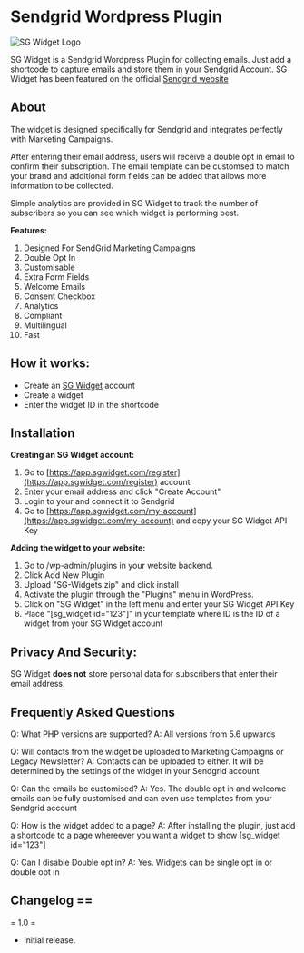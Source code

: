 # Sendgrid Wordpress Plugin
![SG Widget Logo](https://app.sgwidget.com/img/sg-widget-logo.png)

SG Widget is a Sendgrid Wordpress Plugin for collecting emails. Just add a shortcode to capture emails and store them in your Sendgrid Account. SG Widget has been featured on the official [Sendgrid website](https://sendgrid.com/en-us/blog/building-a-sendgrid-subscription-widget)

## About
The widget is designed specifically for Sendgrid and integrates perfectly with Marketing Campaigns.

After entering their email address, users will receive a double opt in email to confirm their subscription. The email template can be customsed to match your brand and additional form fields can be added that allows more information to be collected.

Simple analytics are provided in SG Widget to track the number of subscribers so you can see which widget is performing best.

**Features:**

1. Designed For SendGrid Marketing Campaigns
2. Double Opt In
3. Customisable
4. Extra Form Fields
5. Welcome Emails
6. Consent Checkbox
7. Analytics
8. Compliant
9. Multilingual
10. Fast

## How it works:

* Create an [SG Widget](https://sgwidget.com) account
* Create a widget
* Enter the widget ID in the shortcode


## Installation 
**Creating an SG Widget account:**
1. Go to [https://app.sgwidget.com/register](https://app.sgwidget.com/register) account
2. Enter your email address and click "Create Account"
3. Login to your and connect it to Sendgrid
4. Go to [https://app.sgwidget.com/my-account](https://app.sgwidget.com/my-account) and copy your SG Widget API Key

**Adding the widget to your website:**
1. Go to /wp-admin/plugins in your website backend. 
2. Click Add New Plugin
3. Upload \"SG-Widgets.zip\" and click install
2. Activate the plugin through the \"Plugins\" menu in WordPress.
3. Click on "SG Widget" in the left menu and enter your SG Widget API Key
3. Place \"[sg_widget id=\"123\"]\" in your template where ID is the ID of a widget from your SG Widget account

## Privacy And Security:

SG Widget **does not** store personal data for subscribers that enter their email address.

## Frequently Asked Questions
Q: What PHP versions are supported?
A: All versions from 5.6 upwards

Q: Will contacts from the widget be uploaded to Marketing Campaigns or Legacy Newsletter?
A: Contacts can be uploaded to either. It will be determined by the settings of the widget in your Sendgrid account

Q: Can the emails be customised?
A: Yes. The double opt in and welcome emails can be fully customised and can even use templates from your Sendgrid account

Q: How is the widget added to a page?
A: After installing the plugin, just add a shortcode to a page whereever you want a widget to show [sg_widget id=\"123\"]

Q: Can I disable Double opt in?
A: Yes. Widgets can be single opt in or double opt in


## Changelog ==
= 1.0 =
* Initial release.